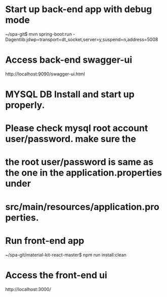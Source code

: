 # Start up back-end app with debug mode
~/spa-git$ mvn spring-boot:run -Dagentlib:jdwp=transport=dt_socket,server=y,suspend=n,address=5008

# Access back-end swagger-ui
http://localhost:9090/swagger-ui.html

# MYSQL DB Install and start up properly.
# Please check mysql root account user/password. make sure the
# the root user/password is same as the one in the application.properties under
# src/main/resources/application.properties.


# Run front-end app
~/spa-git/material-kit-react-master$ npm run install:clean

# Access the front-end ui
http://localhost:3000/